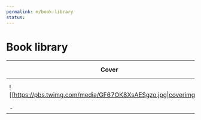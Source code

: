 ```yaml
---
permalink: m/book-library
status: 
---
```

# Book library

| Cover                                                              | Title                                                                        | Author              | Last highlighted |
| ------------------------------------------------------------------ | ---------------------------------------------------------------------------- | ------------------- | ---------------- |
| ![[https://pbs.twimg.com/media/GF67OK8XsAESgzo.jpg\|coverimg\|95]] | [[readwise/Books/Creative Dysregulation\|Creative Dysregulation]] | Kelly Wilde Miller
 | \-               |
